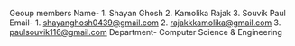 Geoup members 
Name-  1. Shayan Ghosh
       2. Kamolika Rajak
       3. Souvik Paul
Email- 1. shayanghosh0439@gmail.com
       2. rajakkkamolika@gmail.com
       3. paulsouvik116@gmail.com
Department- Computer Science & Engineering
